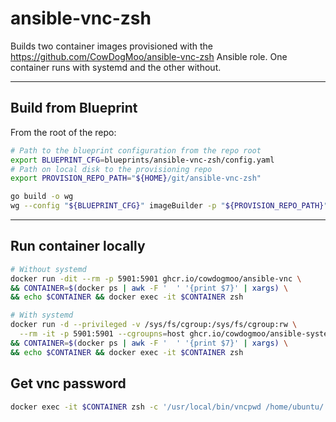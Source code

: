 # ansible-vnc-zsh

Builds two container images provisioned with
the <https://github.com/CowDogMoo/ansible-vnc-zsh>
Ansible role. One container runs with systemd and the other without.

---

## Build from Blueprint

From the root of the repo:

```bash
# Path to the blueprint configuration from the repo root
export BLUEPRINT_CFG=blueprints/ansible-vnc-zsh/config.yaml
# Path on local disk to the provisioning repo
export PROVISION_REPO_PATH="${HOME}/git/ansible-vnc-zsh"

go build -o wg
wg --config "${BLUEPRINT_CFG}" imageBuilder -p "${PROVISION_REPO_PATH}"
```

---

## Run container locally

```bash
# Without systemd
docker run -dit --rm -p 5901:5901 ghcr.io/cowdogmoo/ansible-vnc \
&& CONTAINER=$(docker ps | awk -F '  ' '{print $7}' | xargs) \
&& echo $CONTAINER && docker exec -it $CONTAINER zsh

# With systemd
docker run -d --privileged -v /sys/fs/cgroup:/sys/fs/cgroup:rw \
  --rm -it -p 5901:5901 --cgroupns=host ghcr.io/cowdogmoo/ansible-systemd-vnc \
&& CONTAINER=$(docker ps | awk -F '  ' '{print $7}' | xargs) \
&& echo $CONTAINER && docker exec -it $CONTAINER zsh
```

## Get vnc password

```bash
docker exec -it $CONTAINER zsh -c '/usr/local/bin/vncpwd /home/ubuntu/.vnc/passwd'
```
